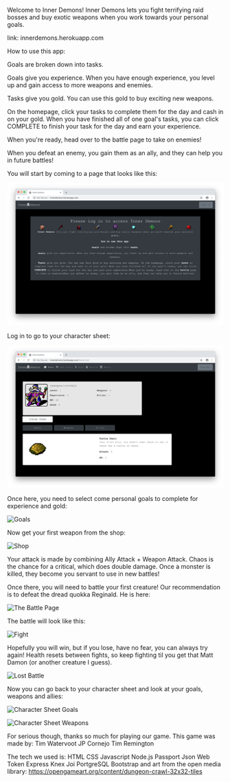 Welcome to Inner Demons!
Inner Demons lets you fight terrifying raid bosses and buy exotic weapons when you work towards your personal goals.

link: innerdemons.herokuapp.com

How to use this app:

Goals are broken down into tasks.

Goals give you experience. When you have enough experience, you level up and gain access to more weapons and enemies.

Tasks give you gold. You can use this gold to buy exciting new weapons.

On the homepage, click your tasks to complete them for the day and cash in on your gold.
When you have finished all of one goal's tasks, you can click COMPLETE to finish your task for the day and earn your experience.

When you're ready, head over to the battle page to take on enemies!

When you defeat an enemy, you gain them as an ally, and they can help you in future battles!

You will start by coming to a page that looks like this:

![Intro Screen](/screenshots/01_intro.png)

Log in to go to your character sheet:

![Character Sheet](/screenshots/02_characterSheet.png)

Once here, you need to select come personal goals to complete for experience and gold:

![Goals](05_goals)

Now get your first weapon from the shop:

![Shop](03_shop.png)

Your attack is made by combining Ally Attack + Weapon Attack. Chaos is the chance for a critical, which does double damage. Once a monster is killed, they become you servant to use in new battles!

Once there, you will need to battle your first creature!  Our recommendation is to defeat the dread quokka Reginald.  He is here:

![The Battle Page](04_battle.png)

The battle will look like this:

![Fight](08_fight.png)

Hopefully you will win, but if you lose, have no fear, you can always try again!  Health resets between fights, so keep fighting til you get that Matt Damon (or another creature I guess).

![Lost Battle](09_lost.png)

Now you can go back to your character sheet and look at your goals, weapons and allies:

![Character Sheet Goals](06_characterSheet_goals.png)

![Character Sheet Weapons](07_characterSheet_weapons.png)


For serious though, thanks so much for playing our game.  This game was made by:
Tim Watervoot
JP Cornejo
Tim Remington

The tech we used is:
HTML
CSS
Javascript
Node.js
Passport
Json Web Token
Express
Knex
Joi
PortgreSQL
Bootstrap
and art from the open media library: https://opengameart.org/content/dungeon-crawl-32x32-tiles
